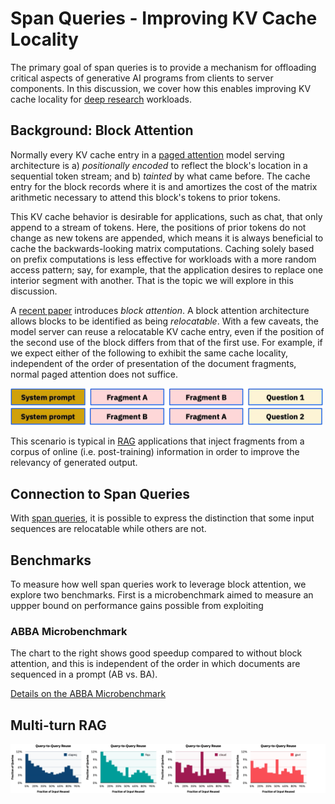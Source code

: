 # Span Queries - Improving KV Cache Locality

The primary goal of span queries is to provide a mechanism for
offloading critical aspects of generative AI programs from clients to
server components. In this discussion, we cover how this enables
improving KV cache locality for [deep
research](https://openai.com/index/introducing-deep-research/)
workloads.

## Background: Block Attention

Normally every KV cache entry in a [paged
attention](https://arxiv.org/abs/2309.06180) model serving
architecture is a) *positionally encoded* to reflect the block's
location in a sequential token stream; and b) *tainted* by what came
before. The cache entry for the block records where it is and
amortizes the cost of the matrix arithmetic necessary to attend this
block's tokens to prior tokens.

This KV cache behavior is desirable for applications, such as chat,
that only append to a stream of tokens. Here, the positions of prior
tokens do not change as new tokens are appended, which means it is
always beneficial to cache the backwards-looking matrix
computations. Caching solely based on prefix computations is less
effective for workloads with a more random access pattern; say, for
example, that the application desires to replace one interior segment
with another. That is the topic we will explore in this discussion.

A [recent paper](https://arxiv.org/pdf/2409) introduces *block
attention*. A block attention architecture allows blocks to be
identified as being *relocatable*. With a few caveats, the model
server can reuse a relocatable KV cache entry, even if the position of
the second use of the block differs from that of the first use.  For
example, if we expect either of the following to exhibit the same
cache locality, independent of the order of presentation of the
document fragments, normal paged attention does not suffice.

<img src="../../benchmarks/abba/abba-diagram.svg" width=500>

This scenario is typical in
[RAG](https://en.wikipedia.org/wiki/Retrieval-augmented_generation)
applications that inject fragments from a corpus of online
(i.e. post-training) information in order to improve the relevancy of
generated output.

## Connection to Span Queries

With [span queries](../about.md), it is possible to express the
distinction that some input sequences are relocatable while others are
not.

## Benchmarks

To measure how well span queries work to leverage block attention, we
explore two benchmarks. First is a microbenchmark aimed to measure an
uppper bound on performance gains possible from exploiting 

### ABBA Microbenchmark

The chart to the right shows good speedup compared to without block
attention, and this is independent of the order in which documents are
sequenced in a prompt (AB vs. BA).

[Details on the ABBA Microbenchmark](/benchmarks/abba#readme)

## Multi-turn RAG 

<img src="/docs/locality/mtrag-locality.svg">
 
